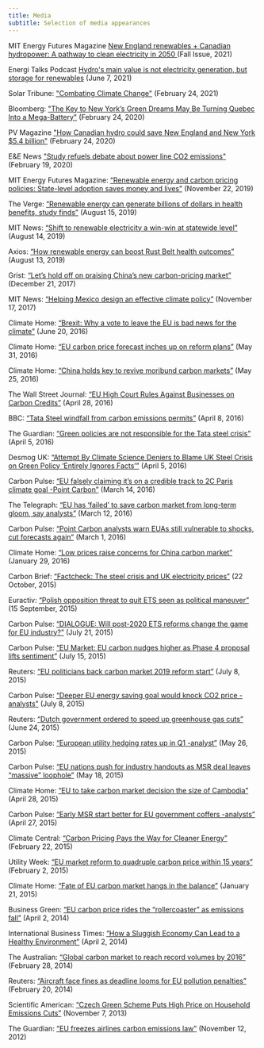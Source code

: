 ```yaml
---
title: Media
subtitle: Selection of media appearances
---
```


MIT Energy Futures Magazine [New England renewables + Canadian hydropower: A pathway to clean electricity in 2050
](https://energy.mit.edu/news/new-england-renewables-canadian-hydropower/) (Fall Issue, 2021)

Energi Talks Podcast [Hydro's main value is not electricity generation, but storage for renewables](https://podcasts.apple.com/us/podcast/hydros-main-value-is-not-electricity-generation-but/id1534771882?i=1000524551245) (June 7, 2021)

Solar Tribune: ["Combating Climate Change"](https://solartribune.com/climate-change/policy/economic-approaches/) (February 24, 2021)

Bloomberg: ["The Key to New York’s Green Dreams May Be Turning Quebec Into a Mega-Battery"](https://www.bloomberg.com/news/articles/2020-02-24/mit-researchers-how-quebec-can-help-bring-green-power-to-new-yor) (February 24, 2020)

PV Magazine ["How Canadian hydro could save New England and New York $5.4 billion"](https://pv-magazine-usa.com/2020/02/24/how-canadian-hydro-could-save-new-england-and-new-york-5-4-billion/) (February 24, 2020)

E&E News ["Study refuels debate about power line CO2 emissions"](https://www.eenews.net/energywire/stories/1062388143?t=https://www.eenews.net/stories/1062388143) (February 19, 2020)

MIT Energy Futures Magazine: [“Renewable energy and carbon pricing policies: State-level adoption saves money and lives”](https://href.li/?http://energy.mit.edu/news/renewable-energy-and-carbon-pricing-policies/) (November 22, 2019)

The Verge: [“Renewable energy can generate billions of dollars in health benefits, study finds”](https://href.li/?https://www.theverge.com/2019/8/15/20807800/renewable-energy-health-benefits-research-mit-study-rust-belt) (August 15, 2019)

MIT News: [“Shift to renewable electricity a win-win at statewide level”](https://href.li/?http://news.mit.edu/2019/shift-renewable-electricity-win-win-statewide-level-0814) (August 14, 2019)

Axios: [“How renewable energy can boost Rust Belt health outcomes”](https://href.li/?https://www.axios.com/renewable-energy-rust-belt-health-care-coal-power-4f166795-a1ae-47db-87de-38190080bdbd.html) (August 13, 2019)

Grist: [“Let’s hold off on praising China’s new carbon-pricing market”](https://href.li/?https://grist.org/article/lets-hold-off-on-praising-chinas-new-carbon-pricing-market/) (December 21, 2017)

MIT News: [“Helping Mexico design an effective climate policy”](https://href.li/?http://news.mit.edu/2017/helping-mexico-design-effective-climate-policy-1117) (November 17, 2017)

Climate Home: [“Brexit: Why a vote to leave the EU is bad news for the climate”](https://href.li/?http://www.climatechangenews.com/2016/06/20/brexit-why-a-vote-to-leave-the-eu-is-bad-news-for-the-climate/) (June 20, 2016)

Climate Home: [“EU carbon price forecast inches up on reform plans”](https://href.li/?http://www.climatechangenews.com/2016/05/31/eu-carbon-price-forecast-inches-up-on-reform-plans/) (May 31, 2016)

Climate Home: [“China holds key to revive moribund carbon markets”](https://href.li/?http://www.climatechangenews.com/2016/05/25/china-holds-key-to-revive-moribund-carbon-markets/) (May 25, 2016)

The Wall Street Journal: [“EU High Court Rules Against Businesses on Carbon Credits”](https://href.li/?http://www.wsj.com/articles/eu-high-court-rules-against-businesses-on-carbon-credits-1461866209) (April 28, 2016)

BBC: [“Tata Steel windfall from carbon emissions permits”](https://href.li/?http://www.bbc.com/news/science-environment-35994279) (April 8, 2016)

The Guardian: [“Green policies are not responsible for the Tata steel crisis”](https://href.li/?http://www.theguardian.com/environment/2016/apr/05/green-policies-are-not-responsible-for-the-tata-steel-crisis?CMP=share_btn_tw) (April 5, 2016)

Desmog UK: [“Attempt By Climate Science Deniers to Blame UK Steel Crisis on Green Policy ‘Entirely Ignores Facts’”](https://href.li/?http://www.desmog.uk/2016/04/05/attempt-climate-science-deniers-blame-uk-steel-crisis-green-policy-entirely-ignores-facts) (April 5, 2016)

Carbon Pulse: [“EU falsely claiming it’s on a credible track to 2C Paris climate goal -Point Carbon”](https://href.li/?http://carbon-pulse.com/16965/) (March 14, 2016)

The Telegraph: [“EU has ‘failed’ to save carbon market from long-term gloom, say analysts”](https://href.li/?http://www.telegraph.co.uk/business/2016/03/03/eu-has-failed-to-save-carbon-market-from-long-term-gloom-say-ana/) (March 12, 2016)

Carbon Pulse: [“Point Carbon analysts warn EUAs still vulnerable to shocks, cut forecasts again”](https://href.li/?http://carbon-pulse.com/16406/) (March 1, 2016)

Climate Home: [“Low prices raise concerns for China carbon market”](https://href.li/?http://www.climatechangenews.com/2016/01/29/low-prices-raise-concerns-for-china-carbon-market/) (January 29, 2016)

Carbon Brief: [“Factcheck: The steel crisis and UK electricity prices”](https://href.li/?http://www.carbonbrief.org/factcheck-the-steel-crisis-and-uk-electricity-prices) (22 October, 2015)

Euractiv: [“Polish opposition threat to quit ETS seen as political maneuver”](https://href.li/?http://www.euractiv.com/section/energy/news/polish-opposition-threat-to-quit-ets-seen-as-political-manoeuvre/) (15 September, 2015)

Carbon Pulse: [“DIALOGUE: Will post-2020 ETS reforms change the game for EU industry?”](https://href.li/?http://carbon-pulse.com/6700/) (July 21, 2015)

Carbon Pulse: [“EU Market: EU carbon nudges higher as Phase 4 proposal lifts sentiment”](https://href.li/?http://carbon-pulse.com/6490/) (July 15, 2015)

Reuters: [“EU politicians back carbon market 2019 reform start”](https://href.li/?http://www.reuters.com/article/eu-carbon-idUSL8N0ZN3Q020150708) (July 8, 2015)

Carbon Pulse: [“Deeper EU energy saving goal would knock CO2 price -analysts”](https://href.li/?http://carbon-pulse.com/6079/) (July 8, 2015)

Reuters: [“Dutch government ordered to speed up greenhouse gas cuts”](https://href.li/?http://www.reuters.com/article/us-netherlands-carbon-court-idUSKBN0P410O20150624) (June 24, 2015)

Carbon Pulse: [“European utility hedging rates up in Q1 -analyst”](https://href.li/?http://carbon-pulse.com/4407/) (May 26, 2015)

Carbon Pulse: [“EU nations push for industry handouts as MSR deal leaves “massive” loophole”](https://href.li/?http://carbon-pulse.com/4195/) (May 18, 2015)

Climate Home: [“EU to take carbon market decision the size of Cambodia”](https://href.li/?http://www.climatechangenews.com/2015/04/28/eu-to-take-carbon-market-decision-the-size-of-cambodia/) (April 28, 2015)

Carbon Pulse: [“Early MSR start better for EU government coffers -analysts”](https://href.li/?http://carbon-pulse.com/3567/) (April 27, 2015)

Climate Central: [“Carbon Pricing Pays the Way for Cleaner Energy”](https://href.li/?http://www.climatecentral.org/news/carbon-pricing-pays-way-for-cleaner-energy-18691) (February 22, 2015)

Utility Week: [“EU market reform to quadruple carbon price within 15 years”](https://href.li/?http://utilityweek.co.uk/news/eu-market-reform-to-quadruple-carbon-price-within-15-years/1096182#.V1_5grt95aQ) (February 2, 2015)

Climate Home: [“Fate of EU carbon market hangs in the balance”](https://href.li/?http://www.climatechangenews.com/2015/01/21/fate-of-eu-carbon-market-hangs-in-the-balance/) (January 21, 2015)

Business Green: [“EU carbon price rides the “rollercoaster” as emissions fall”](https://href.li/?http://www.businessgreen.com/bg/analysis/2337543/eu-carbon-price-rides-the-rollercoaster-as-emissions-fall) (April 2, 2014)

International Business Times: [“How a Sluggish Economy Can Lead to a Healthy Environment”](https://href.li/?http://www.ibtimes.co.uk/ill-economy-means-healthy-environment-1442946) (April 2, 2014)

The Australian: [“Global carbon market to reach record volumes by 2016”](https://href.li/?http://www.theaustralian.com.au/business/business-spectator/global-carbon-market-to-reach-record-volumes-by-2016/news-story/2c487f37c764fc85be31078684db0661) (February 28, 2014)

Reuters: [“Aircraft face fines as deadline looms for EU pollution penalties”](https://href.li/?https://www.reuters.com/article/eu-aviation/aircraft-face-fines-as-deadline-looms-for-eu-pollution-penalties-idUSL6N0LP1ZW20140220) (February 20, 2014)

Scientific American: [“Czech Green Scheme Puts High Price on Household Emissions Cuts”](https://href.li/?https://www.scientificamerican.com/article/czech-green-scheme-puts-high-price/) (November 7, 2013)

The Guardian: [“EU freezes airlines carbon emissions law”](https://href.li/?http://www.theguardian.com/environment/2012/nov/12/eu-airline-emissions-law) (November 12, 2012)
